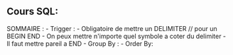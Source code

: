 ## Cours SQL:



SOMMAIRE : 
	- Trigger :
		- Obligatoire de mettre un DELIMITER // pour un BEGIN END
		- On peux mettre n'importe quel symbole a coter du delimiter
		- Il faut mettre pareil a END
	- Group By :
	- Order By:



 
